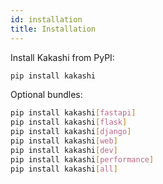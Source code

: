 ```yaml
---
id: installation
title: Installation
---
```


Install Kakashi from PyPI:

```bash
pip install kakashi
```

Optional bundles:

```bash
pip install kakashi[fastapi]
pip install kakashi[flask]
pip install kakashi[django]
pip install kakashi[web]
pip install kakashi[dev]
pip install kakashi[performance]
pip install kakashi[all]
```


